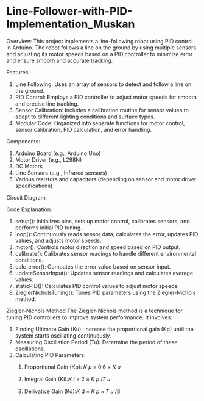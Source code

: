# Line-Follower-with-PID-Implementation_Muskan

Overview:
This project implements a line-following robot using PID control in Arduino. The robot follows a line on the ground by using multiple sensors and adjusting its motor speeds based on a PID controller to minimize error and ensure smooth and accurate tracking.

Features:
1. Line Following: Uses an array of sensors to detect and follow a line on the ground.
2. PID Control: Employs a PID controller to adjust motor speeds for smooth and precise line tracking.
3. Sensor Calibration: Includes a calibration routine for sensor values to adapt to different lighting conditions and surface types.
4. Modular Code: Organized into separate functions for motor control, sensor calibration, PID calculation, and error handling.

Components:
1. Arduino Board (e.g., Arduino Uno)
2. Motor Driver (e.g., L298N)
3. DC Motors
4. Line Sensors (e.g., Infrared sensors)
5. Various resistors and capacitors (depending on sensor and motor driver specifications)

Circuit Diagram:

Code Explanation:
1. setup(): Initializes pins, sets up motor control, calibrates sensors, and performs initial PID tuning.
2. loop(): Continuously reads sensor data, calculates the error, updates PID values, and adjusts motor speeds.
3. motor(): Controls motor direction and speed based on PID output.
4. calibrate(): Calibrates sensor readings to handle different environmental conditions.
5. calc_error(): Computes the error value based on sensor input.
6. updateSensorInput(): Updates sensor readings and calculates average values.
7. staticPID(): Calculates PID control values to adjust motor speeds.
8. ZieglerNicholsTuning(): Tunes PID parameters using the Ziegler-Nichols method.

Ziegler-Nichols Method
The Ziegler-Nichols method is a technique for tuning PID controllers to improve system performance. 
It involves:
1. Finding Ultimate Gain (Ku): Increase the proportional gain (Kp) until the system starts oscillating continuously.
2. Measuring Oscillation Period (Tu): Determine the period of these oscillations.
3. Calculating PID Parameters:
   1. Proportional Gain (Kp): 𝐾
𝑝
=
0.6
×
𝐾
𝑢
   2. Integral Gain (Ki):𝐾
𝑖
=
2
×
𝐾
𝑝
/𝑇
𝑢

   3.  Derivative Gain (Kd):𝐾
d
=
𝐾
𝑝
×
𝑇
𝑢
/8





